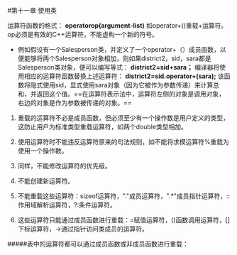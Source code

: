 #第十一章 使用类

 运算符函数的格式：
**operatorop(argument-list)** 
如operator+()重载+运算符。op必须是有效的C++运算符，不能虚构一个新的符号。

* 例如假设有一个Salesperson类，并定义了一个operator+（）成员函数，以便能够将两个Salesperson对象相加，则如果district2，sid，sara都是Salesperson类对象，便可以编写等式：
**district2=sid+sara；**
编译器将使用相应的运算符函数替换上述运算符：
**district2=sid.operator+(sara);**
该函数将隐式使用sid，显式使用sara对象（因为它被作为参数传递）来计算总和，并返回这个值。==在运算符表示法中，运算符左侧的对象是调用对象，右边的对象是作为参数被传递的对象。==

1. 重载的运算符不必是成员函数，但必须至少有一个操作数是用户定义的类型，
这防止用户为标准类型重载运算符，如两个double类型相加。

2. 使用运算符时不能违反运算符原来的句法规则，如不能将求模运算符%重载为
使用一个操作数。

3. 同样，不能修改运算符的优先级。

4. 不能创建新运算符。

5. 不能重载这些运算符：sizeof运算符，"."成员运算符，".*"成员指针运算符，::作用域解析运算符，?:条件运算符。

6. 这些运算符只能通过成员函数进行重载：=赋值运算符，()函数调用运算符，[]下标运算符，->通过指针访问类成员的运算符。

#####表中的运算符都可以通过成员函数或非成员函数进行重载：